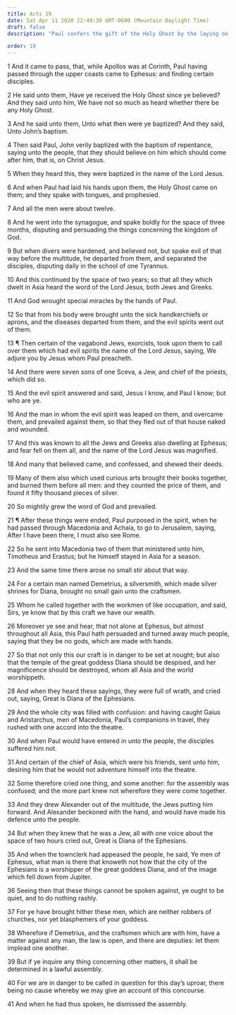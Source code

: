 ```yaml
---
title: Acts 19
date: Sat Apr 11 2020 22:49:39 GMT-0600 (Mountain Daylight Time)
draft: false
description: "Paul confers the gift of the Holy Ghost by the laying on of hands—He preaches and works many miracles—The sons of Sceva fail to cast out devils by exorcism—The worshippers of Diana (Artemis) raise a tumult against Paul."

order: 19
---
```

    
1 And it came to pass, that, while Apollos was at Corinth, Paul having passed through the upper coasts came to Ephesus: and finding certain disciples.

2 He said unto them, Have ye received the Holy Ghost since ye believed? And they said unto him, We have not so much as heard whether there be any Holy Ghost.

3 And he said unto them, Unto what then were ye baptized? And they said, Unto John’s baptism.

4 Then said Paul, John verily baptized with the baptism of repentance, saying unto the people, that they should believe on him which should come after him, that is, on Christ Jesus.

5 When they heard this, they were baptized in the name of the Lord Jesus.

6 And when Paul had laid his hands upon them, the Holy Ghost came on them; and they spake with tongues, and prophesied.

7 And all the men were about twelve.

8 And he went into the synagogue, and spake boldly for the space of three months, disputing and persuading the things concerning the kingdom of God.

9 But when divers were hardened, and believed not, but spake evil of that way before the multitude, he departed from them, and separated the disciples, disputing daily in the school of one Tyrannus.

10 And this continued by the space of two years; so that all they which dwelt in Asia heard the word of the Lord Jesus, both Jews and Greeks.

11 And God wrought special miracles by the hands of Paul.

12 So that from his body were brought unto the sick handkerchiefs or aprons, and the diseases departed from them, and the evil spirits went out of them.

13 ¶ Then certain of the vagabond Jews, exorcists, took upon them to call over them which had evil spirits the name of the Lord Jesus, saying, We adjure you by Jesus whom Paul preacheth.

14 And there were seven sons of one Sceva, a Jew, and chief of the priests, which did so.

15 And the evil spirit answered and said, Jesus I know, and Paul I know; but who are ye.

16 And the man in whom the evil spirit was leaped on them, and overcame them, and prevailed against them, so that they fled out of that house naked and wounded.

17 And this was known to all the Jews and Greeks also dwelling at Ephesus; and fear fell on them all, and the name of the Lord Jesus was magnified.

18 And many that believed came, and confessed, and shewed their deeds.

19 Many of them also which used curious arts brought their books together, and burned them before all men: and they counted the price of them, and found it fifty thousand pieces of silver.

20 So mightily grew the word of God and prevailed.

21 ¶ After these things were ended, Paul purposed in the spirit, when he had passed through Macedonia and Achaia, to go to Jerusalem, saying, After I have been there, I must also see Rome.

22 So he sent into Macedonia two of them that ministered unto him, Timotheus and Erastus; but he himself stayed in Asia for a season.

23 And the same time there arose no small stir about that way.

24 For a certain man named Demetrius, a silversmith, which made silver shrines for Diana, brought no small gain unto the craftsmen.

25 Whom he called together with the workmen of like occupation, and said, Sirs, ye know that by this craft we have our wealth.

26 Moreover ye see and hear, that not alone at Ephesus, but almost throughout all Asia, this Paul hath persuaded and turned away much people, saying that they be no gods, which are made with hands.

27 So that not only this our craft is in danger to be set at nought; but also that the temple of the great goddess Diana should be despised, and her magnificence should be destroyed, whom all Asia and the world worshippeth.

28 And when they heard these sayings, they were full of wrath, and cried out, saying, Great is Diana of the Ephesians.

29 And the whole city was filled with confusion: and having caught Gaius and Aristarchus, men of Macedonia, Paul’s companions in travel, they rushed with one accord into the theatre.

30 And when Paul would have entered in unto the people, the disciples suffered him not.

31 And certain of the chief of Asia, which were his friends, sent unto him, desiring him that he would not adventure himself into the theatre.

32 Some therefore cried one thing, and some another: for the assembly was confused; and the more part knew not wherefore they were come together.

33 And they drew Alexander out of the multitude, the Jews putting him forward. And Alexander beckoned with the hand, and would have made his defence unto the people.

34 But when they knew that he was a Jew, all with one voice about the space of two hours cried out, Great is Diana of the Ephesians.

35 And when the townclerk had appeased the people, he said, Ye men of Ephesus, what man is there that knoweth not how that the city of the Ephesians is a worshipper of the great goddess Diana, and of the image which fell down from Jupiter.

36 Seeing then that these things cannot be spoken against, ye ought to be quiet, and to do nothing rashly.

37 For ye have brought hither these men, which are neither robbers of churches, nor yet blasphemers of your goddess.

38 Wherefore if Demetrius, and the craftsmen which are with him, have a matter against any man, the law is open, and there are deputies: let them implead one another.

39 But if ye inquire any thing concerning other matters, it shall be determined in a lawful assembly.

40 For we are in danger to be called in question for this day’s uproar, there being no cause whereby we may give an account of this concourse.

41 And when he had thus spoken, he dismissed the assembly.
